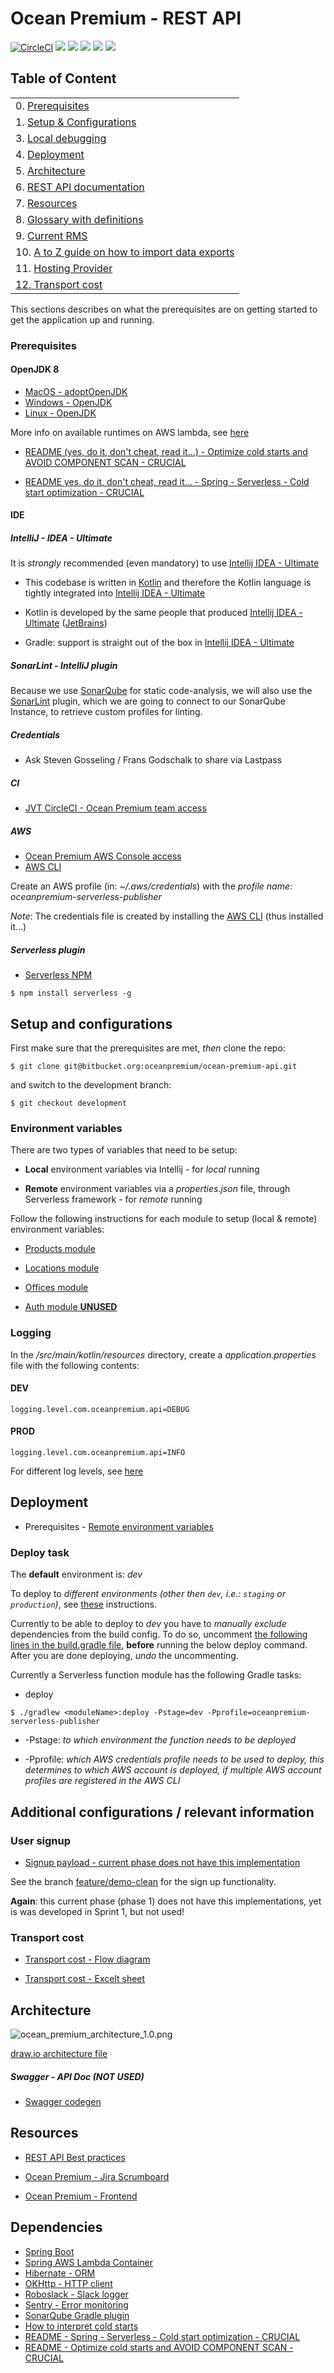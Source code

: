 # Ocean Premium - REST API

[![CircleCI](https://circleci.com/bb/oceanpremium/ocean-premium-api/tree/development.svg?style=svg&circle-token=384a2a280e94bb67b80b424940eb58d7c41b1d69)](https://circleci.com/bb/oceanpremium/ocean-premium-api/tree/development)
![](https://sonar.jongensvantechniek.nl/api/project_badges/measure?project=com.oceanpremium.api&metric=alert_status)
![](https://sonar.jongensvantechniek.nl/api/project_badges/measure?project=com.oceanpremium.api&metric=bugs)
![](https://sonar.jongensvantechniek.nl/api/project_badges/measure?project=com.oceanpremium.api&metric=code_smells)
![](https://sonar.jongensvantechniek.nl/api/project_badges/measure?project=com.oceanpremium.api&metric=coverage)
![](https://sonar.jongensvantechniek.nl/api/project_badges/measure?project=com.oceanpremium.api&metric=vulnerabilities)

## Table of Content

|                                                                              |
|------------------------------------------------------------------------------|
| 0. [Prerequisites](#markdown-header-prerequisites)           |
| 1. [Setup & Configurations](#markdown-header-setup-and-configurations)           |
| 3. [Local debugging](#markdown-header-debugging)                             |
| 4. [Deployment](#markdown-header-deployment)                             |
| 5. [Architecture](#markdown-header-architecture)                             |
| 6. [REST API documentation](API%20docs)                                      |
| 7. [Resources](#markdown-header-resources)                                                          |
| 8. [Glossary with definitions](Glossary)                                                            |
| 9. [Current RMS](CurrentRMS)                                                                        |
| 10. [A to Z guide on how to import data exports](A-Z%20Guide%20to%20prepare%20CurrentRMS%20data%20for%20production)                |
| 11. [Hosting Provider](https://bitbucket.org/oceanpremium/ocean-premium-api/wiki/Hosting%20provider) | 
[12. Transport cost](#markdown-header-transport-cost)|

This sections describes on what the prerequisites are on getting started to get the application up and running.

### Prerequisites

#### OpenJDK 8
- [MacOS - adoptOpenJDK](https://adoptopenjdk.net)
- [Windows - OpenJDK](http://jdk.java.net/java-se-ri/8)
- [Linux - OpenJDK](http://openjdk.java.net/install/)

More info on available runtimes on AWS lambda, see [here](https://docs.aws.amazon.com/lambda/latest/dg/lambda-runtimes.html)

- [README (yes, do it, don't cheat, read it...) - Optimize cold starts and AVOID COMPONENT SCAN - CRUCIAL](https://github.com/awslabs/aws-serverless-java-container/wiki/Quick-start---Spring-Boot#optimizing-cold-start-times)

- [README yes, do it, don't cheat, read it... - Spring - Serverless - Cold start optimization - CRUCIAL](https://pattern-match.com/blog/2019/07/11/springboot2-and-aws-lambda-quick-fix/)

#### IDE

##### IntelliJ - IDEA - Ultimate

It is _strongly_ recommended (even mandatory) to use [Intellij IDEA - Ultimate](https://www.jetbrains.com/idea/)

- This codebase is written in [Kotlin](https://kotlinlang.org) and therefore the Kotlin language is tightly integrated into [Intellij IDEA - Ultimate](https://www.jetbrains.com/idea/)

- Kotlin is developed by the same people that produced [Intellij IDEA - Ultimate](https://www.jetbrains.com/idea/) ([JetBrains](https://www.jetbrains.com))

- Gradle: support is straight out of the box in [Intellij IDEA - Ultimate](https://www.jetbrains.com/idea/)

##### SonarLint - IntelliJ plugin

Because we use [SonarQube](http://sonarqube.org) for static code-analysis, we will also use the [SonarLint](https://www.sonarlint.org) plugin, which we are going to connect to our SonarQube Instance, to retrieve custom profiles for linting.

##### Credentials

- Ask Steven Gosseling / Frans Godschalk to share via Lastpass

##### CI
- [JVT CircleCI - Ocean Premium team access](https://circleci.com/bb/jvt/oceanpremium)

##### AWS
- [Ocean Premium AWS Console access](https://oceanpremium.signin.aws.amazon.com/console)
- [AWS CLI](https://github.com/aws/aws-cli)

Create an AWS profile (in: _~/.aws/credentials_) with the _profile name_: _oceanpremium-serverless-publisher_

*Note*: The credentials file is created by installing the [AWS CLI](https://github.com/aws/aws-cli) (thus installed it...)

##### Serverless plugin

- [Serverless NPM](https://serverless.com)

```shell
$ npm install serverless -g
```


## Setup and configurations

First make sure that the prerequisites are met, _then_ clone the repo:

```
$ git clone git@bitbucket.org:oceanpremium/ocean-premium-api.git
```

and switch to the development branch:

```
$ git checkout development
```

### Environment variables

There are two types of variables that need to be setup:

- **Local** environment variables via Intellij - for *local* running

- **Remote** environment variables via a _properties.json_ file, through Serverless framework - for *remote* running

Follow the following instructions for each module to setup (local & remote) environment variables:

- [Products module](Products%20Module%20-%20Environment%20variables)

- [Locations module](Locations%20Module%20-%20Environment%20variables)

- [Offices module](Offices%20Module%20-%20Environment%20variables)

- [Auth module **UNUSED**](Auth%20Module%20-%20Environment%20variables)

### Logging

In the *<module-name>*_/src/main/kotlin/resources_ directory, create a _application.properties_ file with the following contents:

#### DEV 

```
logging.level.com.oceanpremium.api=DEBUG
```

#### PROD

```
logging.level.com.oceanpremium.api=INFO
```

For different log levels, see [here](https://stackoverflow.com/questions/7839565/logging-levels-logback-rule-of-thumb-to-assign-log-levels)

## Deployment

- Prerequisites - [Remote environment variables](#markdown-header-environment-variables)

### Deploy task

The **default** environment is: _dev_

To deploy to _different environments (other then `dev`, i.e.: `staging` or `production`)_, see [these](Deploy%20to%20different%20environments) instructions.

Currently to be able to deploy to _dev_ you have to _manually exclude_ dependencies from the build config. To do so, uncomment [the following lines in the build.gradle file](https://bitbucket.org/oceanpremium/ocean-premium-api/src/f6992542d4beaef9272642e6e525ab64e656f2d3/build.gradle#lines-197:205), **before** running the below deploy command. After you are done deploying, *undo* the uncommenting.

Currently a Serverless function module has the following Gradle tasks:

- deploy

```shell
$ ./gradlew <moduleName>:deploy -Pstage=dev -Pprofile=oceanpremium-serverless-publisher
```

- -Pstage: _to which environment the function needs to be deployed_

- -Pprofile: _which AWS credentials profile needs to be used to deploy, this determines to which AWS account is deployed, if multiple AWS account profiles are registered in the AWS CLI_


## Additional configurations / relevant information

### User signup

- [Signup payload - current phase does not have this implementation](https://bitbucket.org/oceanpremium/ocean-premium-api/wiki/Sign%20up%20endpoint%20payload%20formats)

See the branch [feature/demo-clean](https://bitbucket.org/oceanpremium/ocean-premium-api/branch/feature/demo_clean) for the sign up functionality.

**Again**: this current phase (phase 1) does not have this implementations, yet is was developed in Sprint 1, but not used!

### Transport cost

- [Transport cost - Flow diagram](https://teams.microsoft.com/_#/files/Ocean%20Premium?threadId=19%3Aed98c396e8644b90bc55479191ec0c28%40thread.skype&ctx=channel&context=transport%2520cost)

- [Transport cost - Excelt sheet](https://docs.google.com/spreadsheets/d/1rsm4a5N4jEDqoR_i1WsZkG4vFJMNGuZMEe7wDQutQ84/edit?usp=sharing)


## Architecture

![ocean_premium_architecture_1.0.png](https://bitbucket.org/repo/qEd965M/images/1016809427-ocean_premium_architecture_1.0.png)

[draw.io architecture file](Draw.io%20-%20Architecture%20diagram%20file)

##### Swagger - API Doc (NOT USED)

- [Swagger codegen](Swagger-codegen)

## Resources

- [REST API Best practices](https://github.com/tfredrich/RestApiTutorial.com/raw/master/media/RESTful%20Best%20Practices-v1_2.pdf)

- [Ocean Premium - Jira Scrumboard](https://dudesoftechnology.atlassian.net/jira/software/projects/OP/boards/53)

- [Ocean Premium - Frontend](https://bitbucket.org/jvt/ocean-premium-frontend/wiki)

## Dependencies

- [Spring Boot](https://spring.io/projects/spring-boot)
- [Spring AWS Lambda Container](https://github.com/awslabs/aws-serverless-java-container)
- [Hibernate - ORM](http://hibernate.org/orm/)
- [OKHttp - HTTP client](https://square.github.io/okhttp/)
- [Roboslack - Slack logger](https://github.com/palantir/roboslack)
- [Sentry - Error monitoring](https://docs.sentry.io/clients/java/)
- [SonarQube Gradle plugin](https://docs.sonarqube.org/display/SCAN/Analyzing+with+SonarQube+Scanner+for+Gradle)
- [How to interpret cold starts](https://hackernoon.com/im-afraid-you-re-thinking-about-aws-lambda-cold-starts-all-wrong-7d907f278a4f)
- [README - Spring - Serverless - Cold start optimization - CRUCIAL](https://pattern-match.com/blog/2019/07/11/springboot2-and-aws-lambda-quick-fix/)
- [README - Optimize cold starts and AVOID COMPONENT SCAN - CRUCIAL](https://github.com/awslabs/aws-serverless-java-container/wiki/Quick-start---Spring-Boot#optimizing-cold-start-times)